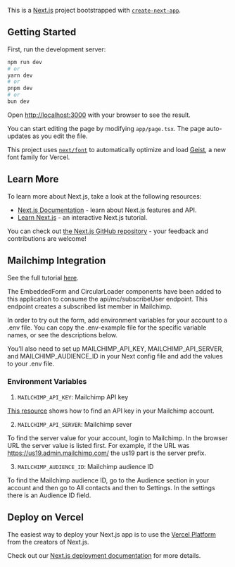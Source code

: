 This is a [Next.js](https://nextjs.org) project bootstrapped with [`create-next-app`](https://nextjs.org/docs/app/api-reference/cli/create-next-app).

## Getting Started

First, run the development server:

```bash
npm run dev
# or
yarn dev
# or
pnpm dev
# or
bun dev
```

Open [http://localhost:3000](http://localhost:3000) with your browser to see the result.

You can start editing the page by modifying `app/page.tsx`. The page auto-updates as you edit the file.

This project uses [`next/font`](https://nextjs.org/docs/app/building-your-application/optimizing/fonts) to automatically optimize and load [Geist](https://vercel.com/font), a new font family for Vercel.

## Learn More

To learn more about Next.js, take a look at the following resources:

- [Next.js Documentation](https://nextjs.org/docs) - learn about Next.js features and API.
- [Learn Next.js](https://nextjs.org/learn) - an interactive Next.js tutorial.

You can check out [the Next.js GitHub repository](https://github.com/vercel/next.js) - your feedback and contributions are welcome!

## Mailchimp Integration

See the full tutorial [here](https://engineering.deptagency.com/how-to-integrate-mailchimp-with-next-js-and-typescript).

The EmbeddedForm and CircularLoader components have been added to this application to consume the api/mc/subscribeUser endpoint. This endpoint creates a subscribed list member in Mailchimp.

In order to try out the form, add environment variables for your account to a .env file. You can copy the .env-example file for the specific variable names, or see the descriptions below.

You’ll also need to set up MAILCHIMP_API_KEY, MAILCHIMP_API_SERVER, and MAILCHIMP_AUDIENCE_ID in your Next config file and add the values to your .env file.

### Environment Variables

1. `MAILCHIMP_API_KEY`: Mailchimp API key

[This resource](https://eepurl.com/dyijVH) shows how to find an API key in your Mailchimp account.

2. `MAILCHIMP_API_SERVER`: Mailchimp sever

To find the server value for your account, login to Mailchimp. In the browser URL the server value is listed first. For example, if the URL was https://us19.admin.mailchimp.com/ the us19 part is the server prefix.

3. `MAILCHIMP_AUDIENCE_ID`: Mailchimp audience ID

To find the Mailchimp audience ID, go to the Audience section in your account and then go to All contacts and then to Settings. In the settings there is an Audience ID field.

## Deploy on Vercel

The easiest way to deploy your Next.js app is to use the [Vercel Platform](https://vercel.com/new?utm_medium=default-template&filter=next.js&utm_source=create-next-app&utm_campaign=create-next-app-readme) from the creators of Next.js.

Check out our [Next.js deployment documentation](https://nextjs.org/docs/app/building-your-application/deploying) for more details.
